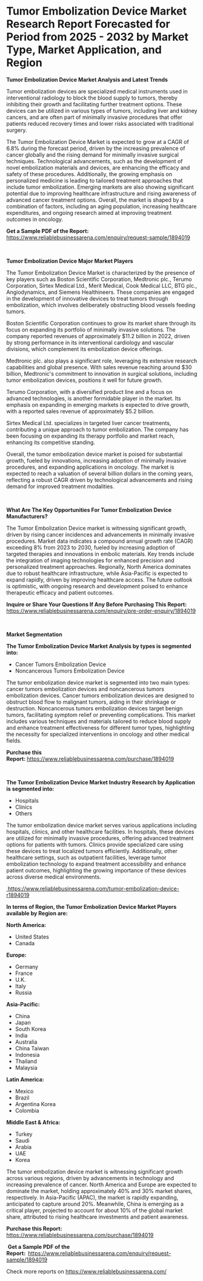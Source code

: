 <p><h1>Tumor Embolization Device Market Research Report Forecasted for Period from 2025 -  2032 by Market Type, Market Application, and Region</h1></p><p><strong>Tumor Embolization Device Market Analysis and Latest Trends</strong></p>
<p><p>Tumor embolization devices are specialized medical instruments used in interventional radiology to block the blood supply to tumors, thereby inhibiting their growth and facilitating further treatment options. These devices can be utilized in various types of tumors, including liver and kidney cancers, and are often part of minimally invasive procedures that offer patients reduced recovery times and lower risks associated with traditional surgery.</p><p>The Tumor Embolization Device Market is expected to grow at a CAGR of 6.8% during the forecast period, driven by the increasing prevalence of cancer globally and the rising demand for minimally invasive surgical techniques. Technological advancements, such as the development of novel embolization materials and devices, are enhancing the efficacy and safety of these procedures. Additionally, the growing emphasis on personalized medicine is leading to tailored treatment approaches that include tumor embolization. Emerging markets are also showing significant potential due to improving healthcare infrastructure and rising awareness of advanced cancer treatment options. Overall, the market is shaped by a combination of factors, including an aging population, increasing healthcare expenditures, and ongoing research aimed at improving treatment outcomes in oncology.</p></p>
<p><strong>Get a Sample PDF of the Report:&nbsp;</strong> <a href="https://www.reliablebusinessarena.com/enquiry/request-sample/1894019?utm_campaign=3228&utm_medium=2&utm_source=Github&utm_content=ia&utm_term=05032025&utm_id=tumor-embolization-device">https://www.reliablebusinessarena.com/enquiry/request-sample/1894019</a></p>
<p>&nbsp;</p>
<p><strong>Tumor Embolization Device Major Market Players</strong></p>
<p><p>The Tumor Embolization Device Market is characterized by the presence of key players such as Boston Scientific Corporation, Medtronic plc., Terumo Corporation, Sirtex Medical Ltd., Merit Medical, Cook Medical LLC, BTG plc., Angiodynamics, and Siemens Healthineers. These companies are engaged in the development of innovative devices to treat tumors through embolization, which involves deliberately obstructing blood vessels feeding tumors.</p><p>Boston Scientific Corporation continues to grow its market share through its focus on expanding its portfolio of minimally invasive solutions. The company reported revenues of approximately $11.2 billion in 2022, driven by strong performance in its interventional cardiology and vascular divisions, which complement its embolization device offerings.</p><p>Medtronic plc. also plays a significant role, leveraging its extensive research capabilities and global presence. With sales revenue reaching around $30 billion, Medtronic's commitment to innovation in surgical solutions, including tumor embolization devices, positions it well for future growth.</p><p>Terumo Corporation, with a diversified product line and a focus on advanced technologies, is another formidable player in the market. Its emphasis on expanding in emerging markets is expected to drive growth, with a reported sales revenue of approximately $5.2 billion.</p><p>Sirtex Medical Ltd. specializes in targeted liver cancer treatments, contributing a unique approach to tumor embolization. The company has been focusing on expanding its therapy portfolio and market reach, enhancing its competitive standing.</p><p>Overall, the tumor embolization device market is poised for substantial growth, fueled by innovations, increasing adoption of minimally invasive procedures, and expanding applications in oncology. The market is expected to reach a valuation of several billion dollars in the coming years, reflecting a robust CAGR driven by technological advancements and rising demand for improved treatment modalities.</p></p>
<p>&nbsp;</p>
<p><strong>What Are The Key Opportunities For Tumor Embolization Device Manufacturers?</strong></p>
<p><p>The Tumor Embolization Device market is witnessing significant growth, driven by rising cancer incidences and advancements in minimally invasive procedures. Market data indicates a compound annual growth rate (CAGR) exceeding 8% from 2023 to 2030, fueled by increasing adoption of targeted therapies and innovations in embolic materials. Key trends include the integration of imaging technologies for enhanced precision and personalized treatment approaches. Regionally, North America dominates due to robust healthcare infrastructure, while Asia-Pacific is expected to expand rapidly, driven by improving healthcare access. The future outlook is optimistic, with ongoing research and development poised to enhance therapeutic efficacy and patient outcomes.</p></p>
<p><strong>Inquire or Share Your Questions If Any Before Purchasing This Report:</strong> <a href="https://www.reliablebusinessarena.com/enquiry/pre-order-enquiry/1894019?utm_campaign=3228&utm_medium=2&utm_source=Github&utm_content=ia&utm_term=05032025&utm_id=tumor-embolization-device">https://www.reliablebusinessarena.com/enquiry/pre-order-enquiry/1894019</a></p>
<p>&nbsp;</p>
<p><strong>Market Segmentation</strong></p>
<p><strong>The Tumor Embolization Device Market Analysis by types is segmented into:</strong></p>
<p><ul><li>Cancer Tumors Embolization Device</li><li>Noncancerous Tumors Embolization Device</li></ul></p>
<p><p>The tumor embolization device market is segmented into two main types: cancer tumors embolization devices and noncancerous tumors embolization devices. Cancer tumors embolization devices are designed to obstruct blood flow to malignant tumors, aiding in their shrinkage or destruction. Noncancerous tumors embolization devices target benign tumors, facilitating symptom relief or preventing complications. This market includes various techniques and materials tailored to reduce blood supply and enhance treatment effectiveness for different tumor types, highlighting the necessity for specialized interventions in oncology and other medical fields.</p></p>
<p><strong>Purchase this Report:&nbsp;</strong><a href="https://www.reliablebusinessarena.com/purchase/1894019?utm_campaign=3228&utm_medium=2&utm_source=Github&utm_content=ia&utm_term=05032025&utm_id=tumor-embolization-device">https://www.reliablebusinessarena.com/purchase/1894019</a></p>
<p>&nbsp;</p>
<p><strong>The Tumor Embolization Device Market Industry Research by Application is segmented into:</strong></p>
<p><ul><li>Hospitals</li><li>Clinics</li><li>Others</li></ul></p>
<p><p>The tumor embolization device market serves various applications including hospitals, clinics, and other healthcare facilities. In hospitals, these devices are utilized for minimally invasive procedures, offering advanced treatment options for patients with tumors. Clinics provide specialized care using these devices to treat localized tumors efficiently. Additionally, other healthcare settings, such as outpatient facilities, leverage tumor embolization technology to expand treatment accessibility and enhance patient outcomes, highlighting the growing importance of these devices across diverse medical environments.</p></p>
<p><a href="https://www.reliablebusinessarena.com/tumor-embolization-device-r1894019?utm_campaign=3228&utm_medium=2&utm_source=Github&utm_content=ia&utm_term=05032025&utm_id=tumor-embolization-device">&nbsp;https://www.reliablebusinessarena.com/tumor-embolization-device-r1894019</a></p>
<p><strong>In terms of Region, the Tumor Embolization Device Market Players available by Region are:</strong></p>
<p>
    <p> <strong> North America: </strong>
        <ul>
            <li>United States</li>
            <li>Canada</li>
        </ul>
        </p> 
    <p> <strong> Europe: </strong>
        <ul>
            <li>Germany</li>
            <li>France</li>
            <li>U.K.</li>
            <li>Italy</li>
            <li>Russia</li>
        </ul>
        </p> 
    <p> <strong> Asia-Pacific: </strong>
        <ul>
            <li>China</li>
            <li>Japan</li>
            <li>South Korea</li>
            <li>India</li>
            <li>Australia</li>
            <li>China Taiwan</li>
            <li>Indonesia</li>
            <li>Thailand</li>
            <li>Malaysia</li>
        </ul>
        </p> 
    <p> <strong> Latin America: </strong>
        <ul>
            <li>Mexico</li>
            <li>Brazil</li>
            <li>Argentina Korea</li>
            <li>Colombia</li>
        </ul>
        </p> 
    <p> <strong> Middle East & Africa: </strong>
        <ul>
            <li>Turkey</li>
            <li>Saudi</li>
            <li>Arabia</li>
            <li>UAE</li>
            <li>Korea</li>
        </ul>
    </p>
    </p>
<p><p>The tumor embolization device market is witnessing significant growth across various regions, driven by advancements in technology and increasing prevalence of cancer. North America and Europe are expected to dominate the market, holding approximately 40% and 30% market shares, respectively. In Asia-Pacific (APAC), the market is rapidly expanding, anticipated to capture around 20%. Meanwhile, China is emerging as a critical player, projected to account for about 10% of the global market share, attributed to rising healthcare investments and patient awareness.</p></p>
<p><strong>Purchase this Report: </strong><a href="https://www.reliablebusinessarena.com/purchase/1894019?utm_campaign=3228&utm_medium=2&utm_source=Github&utm_content=ia&utm_term=05032025&utm_id=tumor-embolization-device">https://www.reliablebusinessarena.com/purchase/1894019</a></p>
<p>&nbsp;<strong>Get a Sample PDF of the Report:&nbsp;&nbsp;</strong><a href="https://www.reliablebusinessarena.com/enquiry/request-sample/1894019?utm_campaign=3228&utm_medium=2&utm_source=Github&utm_content=ia&utm_term=05032025&utm_id=tumor-embolization-device">https://www.reliablebusinessarena.com/enquiry/request-sample/1894019</a></p>
<p><strong></strong></p>
<p>Check more reports on <a href="https://www.reliablebusinessarena.com/?utm_campaign=3228&utm_medium=2&utm_source=Github&utm_content=ia&utm_term=05032025&utm_id=tumor-embolization-device">https://www.reliablebusinessarena.com/</a></p>